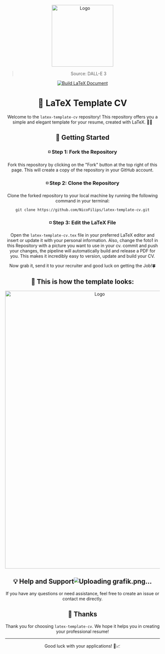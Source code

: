 <!-- PROJECT LOGO -->
<br />
<div align="center">
<a href="https://github.com/NicoFilips/latex-template-cv/">
  <img src="https://github.com/NicoFilips/latex-template-cv/assets/35654361/f62e65ad-839d-4ead-82d6-179571849f9c" alt="Logo" width="200" height="200">
</a>

<blockquote>
  <p>Source: DALL-E 3</p>
</blockquote>

[![Build LaTeX Document](https://github.com/NicoFilips/latex-template-cv/actions/workflows/build-cv.yml/badge.svg)](https://github.com/NicoFilips/latex-template-cv/actions/workflows/build-cv.yml)


# 📄 LaTeX Template CV

Welcome to the `latex-template-cv` repository! This repository offers you a simple and elegant template for your resume, created with LaTeX. 👔📝

## 🌟 Getting Started

### ◽️ Step 1: Fork the Repository

Fork this repository by clicking on the "Fork" button at the top right of this page. This will create a copy of the repository in your GitHub account.

### ◽️ Step 2: Clone the Repository

Clone the forked repository to your local machine by running the following command in your terminal:
```
git clone https://github.com/NicoFilips/latex-template-cv.git
```

### ◽️ Step 3: Edit the LaTeX File

Open the `latex-template-cv.tex` file in your preferred LaTeX editor and insert or update it with your personal information.
Also, change the foto1 in this Repository with a picture you want to use in your cv.
commit and push your changes, the pipeline will automatically build and release a PDF for you.
This makes it incredibly easy to version, update and build your CV.

Now grab it, send it to your recruiter and good luck on getting the Job!🍀

## 📝 This is how the template looks:


<a href="https://github.com/NicoFilips/latex-template-cv/">
  <img src="https://github.com/NicoFilips/latex-template-cv/assets/35654361/8106fff2-0699-4f68-9abb-46e3892cd2d4" alt="Logo" width="600" height="900">
</a>


## 💡 Help and Support![Uploading grafik.png…]()


If you have any questions or need assistance, feel free to create an issue or contact me directly.

## 🙌 Thanks

Thank you for choosing `latex-template-cv`. We hope it helps you in creating your professional resume!

---

Good luck with your applications! 🚀📈

